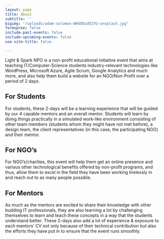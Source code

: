 ```yaml
---
layout: page
title: About
subtitle: ''
bigimg: "/uploads/adam-solomon-WHUDOzd5IYU-unsplash.jpg"
formspree: false
include-past-events: false
include-upcoming-events: false
use-site-title: false

---
```

Light & Spark NPO is a non-profit educational initiative event that aims at teaching IT/Computer-Science students industry-relevant technologies like WordPress, Microsoft Azure, Agile Scrum, Google Analytics and much more, and also help them build a website for an NGO/Non-Profit over a period of 2 days.

## For Students

For students, these 2-days will be a learning experience that will be guided by our 4 capable mentors and an overall mentor. Students will learn by doing things practically in a simulated work-like environment consisting of other team members (students whom they might have not met before), a design team, the client representatives (in this case, the participating NGO) and their mentor.

## For NGO’s

For NGO’s/charities, this event will help them get an online presence and various other technological benefits offered by non-profit programs, and thus, allow them to excel in the field they have been working tirelessly in and reach out to as many people possible.

## For Mentors

As much as the mentors are excited to share their knowledge with other budding IT professionals, they are also learning a lot by challenging themselves to learn and teach these concepts in a way that the students understand better. These 2-days also add a lot of experience & exposure to each mentors’ CV not only because of their technical contribution but also the efforts they have put in to ensure that the event runs smoothly.